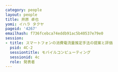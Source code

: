 ```yaml
---
category: people
layout: people
title: 井原 卓也
yomi: イハラ タクヤ
pageid: '4267'
emailhash: f736fcebca74eddb91ac5b40537e79e0
session:
- title: スマートフォンの消費電流量推定手法の提案と評価
  psid: 4C-2
  sessiontitle: モバイルコンピューティング
  sessionid: 4c
  role: 発表者
---
```

